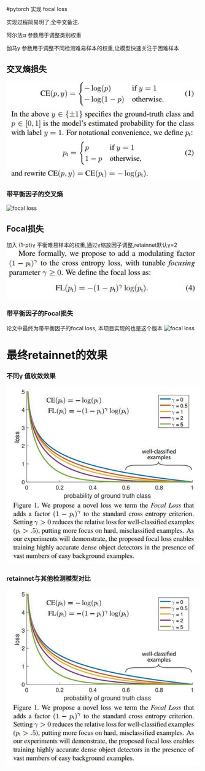 #pytorch 实现 focal loss

实现过程简易明了,全中文备注.

阿尔法α 参数用于调整类别权重

伽马γ   参数用于调整不同检测难易样本的权重,让模型快速关注于困难样本

## 交叉熵损失
![focal loss](images/cross_empty.JPG)

### 带平衡因子的交叉熵
![focal loss](images/α-cross_empty.JPG)

## Focal损失
加入 (1-pt)γ 平衡难易样本的权重,通过γ缩放因子调整,retainnet默认γ=2
![focal loss](images/fl_loss.JPG)

### 带平衡因子的Focal损失
论文中最终为带平衡因子的focal loss, 本项目实现的也是这个版本
![focal loss](images/α-fl_loss.JPG)


# 最终retainnet的效果
### 不同γ 值收敛效果
![focal loss](images/fl_loss_效果.JPG)

### retainnet与其他检测模型对比
![focal loss](images/fl_loss_效果.JPG)

